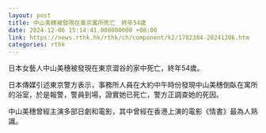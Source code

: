 ```yaml
---
layout: post
title: 中山美穗被發現在東京寓所死亡　終年54歲
date: 2024-12-06 15:14:41.000000000 +08:00
link: https://news.rthk.hk/rthk/ch/component/k2/1782384-20241206.htm
categories: rthk
---
```


日本女藝人中山美穗被發現在東京澀谷的家中死亡，終年54歲。

日本傳媒引述東京警方表示，事務所人員在大約中午時份發現中山美穗倒臥在寓所的浴室，於是報警，警員到場，證實她已死亡，警方正調查她的死因。

中山美穗曾經主演多部日劇和電影，其中曾經在香港上演的電影《情書》最為人熟識。
